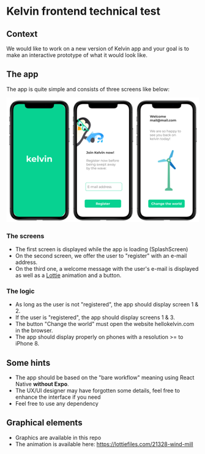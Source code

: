 # Kelvin frontend technical test

## Context

We would like to work on a new version of Kelvin app and your goal is to make an interactive prototype of what it would look like.

## The app

The app is quite simple and consists of three screens like below:

![Mockup #1](mockup.png)

### The screens

* The first screen is displayed while the app is loading (SplashScreen)
* On the second screen, we offer the user to "register" with an e-mail address.
* On the third one, a welcome message with the user's e-mail is displayed as well as a [Lottie](https://airbnb.design/lottie/) animation and a button.

### The logic

* As long as the user is not "registered", the app should display screen 1 & 2.
* If the user is "registered", the app should display screens 1 & 3.
* The button "Change the world" must open the website hellokelvin.com in the browser.
* The app should display properly on phones with a resolution >= to iPhone 8.

## Some hints

* The app should be based on the "bare workflow" meaning using React Native **without Expo**.
* The UX/UI designer may have forgotten some details, feel free to enhance the interface if you need
* Feel free to use any dependency

## Graphical elements

* Graphics are available in this repo
* The animation is available here: <https://lottiefiles.com/21328-wind-mill>
